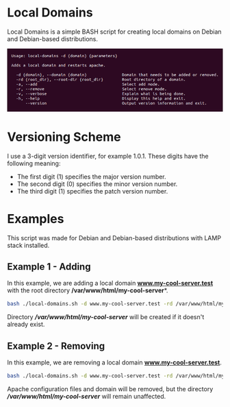 # Local Domains

Local Domains is a simple BASH script for creating local domains on Debian and Debian-based distributions.

![Help Example](assets/img/help.png)

# Versioning Scheme

I use a 3-digit version identifier, for example 1.0.1. These digits have the following meaning:

* The first digit (1) specifies the major version number.
* The second digit (0) specifies the minor version number.
* The third digit (1) specifies the patch version number.

# Examples

This script was made for Debian and Debian-based distributions with LAMP stack installed.

## Example 1 - Adding

In this example, we are adding a local domain **www.my-cool-server.test** with the root directory **/var/www/html/my-cool-server***.

```bash
bash ./local-domains.sh -d www.my-cool-server.test -rd /var/www/html/my-cool-server -v
```
Directory ***/var/www/html/my-cool-server*** will be created if it doesn't already exist.

## Example 2 - Removing

In this example, we are removing a local domain **www.my-cool-server.test**.

```bash
bash ./local-domains.sh -d www.my-cool-server.test -rd /var/www/html/my-cool-server -v -r
```

Apache configuration files and domain will be removed, but the directory ***/var/www/html/my-cool-server*** will remain unaffected.
